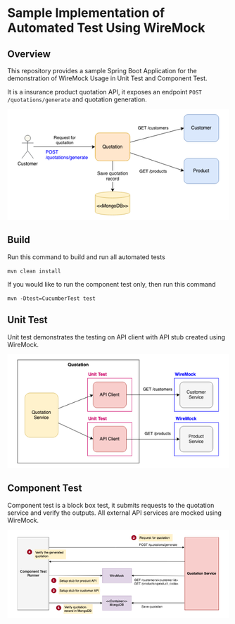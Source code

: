 # Sample Implementation of Automated Test Using WireMock

## Overview
This repository provides a sample Spring Boot Application for the demonstration of WireMock Usage in Unit Test and Component Test.

It is a insurance product quotation API, it exposes an endpoint ``POST /quotations/generate`` and quotation generation.

![Application Component Diagram](https://github.com/gavinklfong/spring-wiremock-demo/blob/main/blob/WireMock-Quotation_Service.png?raw=true)

## Build

Run this command to build and run all automated tests

`mvn clean install`

If you would like to run the component test only, then run this command

`mvn -Dtest=CucumberTest test`

## Unit Test

Unit test demonstrates the testing on API client with API stub created using WireMock.

![Unit Test Diagram](https://github.com/gavinklfong/spring-wiremock-demo/blob/main/blob/WireMock-Unit_Test.png?raw=true)


## Component Test

Component test is a block box test, it submits requests to the quotation service and verify the outputs. All external API services are mocked using WireMock.

![Component Test Diagram](https://github.com/gavinklfong/spring-wiremock-demo/blob/main/blob/WireMock-Component_Test.png?raw=true)


